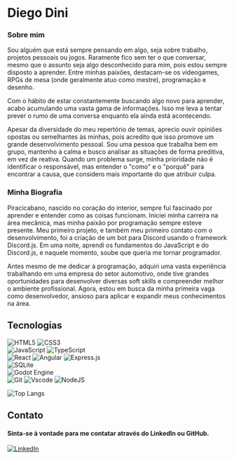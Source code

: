 # Diego Dini 

### Sobre mim
Sou alguém que está sempre pensando em algo, seja sobre trabalho, projetos pessoais ou jogos. Raramente fico sem ter o que conversar, mesmo que o assunto seja algo desconhecido para mim, pois estou sempre disposto a aprender. Entre minhas paixões, destacam-se os videogames, RPGs de mesa (onde geralmente atuo como mestre), programação e desenho.

Com o hábito de estar constantemente buscando algo novo para aprender, acabo acumulando uma vasta gama de informações. Isso me leva a tentar prever o rumo de uma conversa enquanto ela ainda está acontecendo.

Apesar da diversidade do meu repertório de temas, aprecio ouvir opiniões opostas ou semelhantes às minhas, pois acredito que isso promove um grande desenvolvimento pessoal. Sou uma pessoa que trabalha bem em grupo, mantenho a calma e busco analisar as situações de forma preditiva, em vez de reativa. Quando um problema surge, minha prioridade não é identificar o responsável, mas entender o "como" e o "porquê" para encontrar a causa, que considero mais importante do que atribuir culpa.

### Minha Biografia
Piracicabano, nascido no coração do interior, sempre fui fascinado por aprender e entender como as coisas funcionam. Iniciei minha carreira na área mecânica, mas minha paixão por programação sempre esteve presente. Meu primeiro projeto, e também meu primeiro contato com o desenvolvimento, foi a criação de um bot para Discord usando o framework Discord.js. Em uma noite, aprendi os fundamentos do JavaScript e do Discord.js, e naquele momento, soube que queria me tornar programador.

Antes mesmo de me dedicar à programação, adquiri uma vasta experiência trabalhando em uma empresa do setor automotivo, onde tive grandes oportunidades para desenvolver diversas soft skills e compreender melhor o ambiente profissional. Agora, estou em busca da minha primeira vaga como desenvolvedor, ansioso para aplicar e expandir meus conhecimentos na área.

## Tecnologias
![HTML5](https://img.shields.io/badge/HTML5-E34F26?style=for-the-badge&logo=html5&logoColor=white)
![CSS3](https://img.shields.io/badge/CSS3-1572B6?style=for-the-badge&logo=css3&logoColor=white)
<br>
![JavaScript](https://img.shields.io/badge/JavaScript-F7DF1E?style=for-the-badge&logo=javascript&logoColor=black)
![TypeScript](https://img.shields.io/badge/TypeScript-007ACC?style=for-the-badge&logo=typescript&logoColor=white)
<br>
![React](https://img.shields.io/badge/React-20232A?style=for-the-badge&logo=react&logoColor=61DAFB)
![Angular](https://img.shields.io/badge/Angular-DD0031?style=for-the-badge&logo=angular&logoColor=white)
![Express.js](https://img.shields.io/badge/express.js-%23404d59.svg?style=for-the-badge&logo=express&logoColor=%2361DAFB)
<BR>
![SQLite](https://img.shields.io/badge/SQLite-000?style=for-the-badge&logo=sqlite&logoColor=07405E)
<BR>
![Godot Engine](https://img.shields.io/badge/GODOT-%23FFFFFF.svg?style=for-the-badge&logo=godot-engine)
<BR>
![Git](https://img.shields.io/badge/GIT-E44C30?style=for-the-badge&logo=git&logoColor=white)
![Vscode](https://img.shields.io/badge/Vscode-007ACC?style=for-the-badge&logo=visual-studio-code&logoColor=white)
![NodeJS](https://img.shields.io/badge/node.js-6DA55F?style=for-the-badge&logo=node.js&logoColor=white)

![Top Langs](https://github-readme-stats-git-masterrstaa-rickstaa.vercel.app/api/top-langs/?username=diego-dini&layout=compact&bg_color=000&border_color=30A3DC&title_color=E94D5F&text_color=FFF)

## Contato
#### Sinta-se à vontade para me contatar através do LinkedIn ou GitHub. <br>
[![LinkedIn](https://img.shields.io/badge/LinkedIn-0077B5?style=for-the-badge&logo=linkedin&logoColor=white)](https://www.linkedin.com/in/diego-ferraz-dini-61307b17a/)
